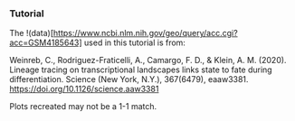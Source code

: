 ### Tutorial

The !(data)[https://www.ncbi.nlm.nih.gov/geo/query/acc.cgi?acc=GSM4185643] used in this tutorial is from:

Weinreb, C., Rodriguez-Fraticelli, A., Camargo, F. D., & Klein, A. M. (2020). Lineage tracing on transcriptional landscapes links state to fate during differentiation. Science (New York, N.Y.), 367(6479), eaaw3381. https://doi.org/10.1126/science.aaw3381

Plots recreated may not be a 1-1 match.
